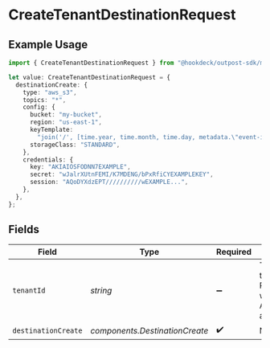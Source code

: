 # CreateTenantDestinationRequest

## Example Usage

```typescript
import { CreateTenantDestinationRequest } from "@hookdeck/outpost-sdk/models/operations";

let value: CreateTenantDestinationRequest = {
  destinationCreate: {
    type: "aws_s3",
    topics: "*",
    config: {
      bucket: "my-bucket",
      region: "us-east-1",
      keyTemplate:
        "join('/', [time.year, time.month, time.day, metadata.\"event-id\", '.json'])",
      storageClass: "STANDARD",
    },
    credentials: {
      key: "AKIAIOSFODNN7EXAMPLE",
      secret: "wJalrXUtnFEMI/K7MDENG/bPxRfiCYEXAMPLEKEY",
      session: "AQoDYXdzEPT//////////wEXAMPLE...",
    },
  },
};
```

## Fields

| Field                                                                 | Type                                                                  | Required                                                              | Description                                                           |
| --------------------------------------------------------------------- | --------------------------------------------------------------------- | --------------------------------------------------------------------- | --------------------------------------------------------------------- |
| `tenantId`                                                            | *string*                                                              | :heavy_minus_sign:                                                    | The ID of the tenant. Required when using AdminApiKey authentication. |
| `destinationCreate`                                                   | *components.DestinationCreate*                                        | :heavy_check_mark:                                                    | N/A                                                                   |